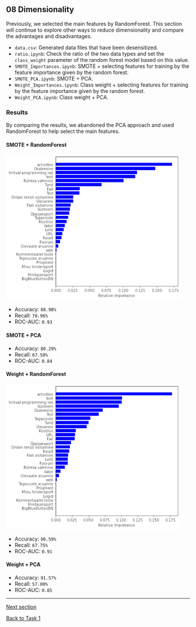 ## 08 Dimensionality

Previously, we selected the main features by RandomForest. 
This section will continue to explore other ways to reduce dimensionality and compare the advantages and disadvantages.

- `data.csv`: Generated data files that have been desensitized.
- `ratio.ipynb`: Check the ratio of the two data types and set the `class_weight` parameter of the random forest model based on this value.
- `SMOTE_Importances.ipynb`: SMOTE + selecting features for training by the feature importance given by the random forest.
- `SMOTE_PCA.ipynb`: SMOTE + PCA.
- `Weight_Importances.ipynb`: Class weight + selecting features for training by the feature importance given by the random forest.
- `Weight_PCA.ipynb`: Class weight + PCA.

### Results

By comparing the results, 
we abandoned the PCA approach and used RandomForest to help select the main features.

#### SMOTE + RandomForest

![](./images/dim_1.jpg)

- Accuracy: `88.98%`
- Recall: `70.96%`
- ROC-AUC: `0.93`

#### SMOTE + PCA 

- Accuracy: `80.29%`
- Recall: `67.58%`
- ROC-AUC: `0.84`

#### Weight + RandomForest

![](./images/dim_2.jpg)

- Accuracy: `90.59%`
- Recall: `67.75%`
- ROC-AUC: `0.91`

#### Weight + PCA

- Accuracy: `91.57%`
- Recall: `57.00%`
- ROC-AUC: `0.85`

---

[Next section](../09_params_tuning)

[Back to Task 1](../../task_1)
